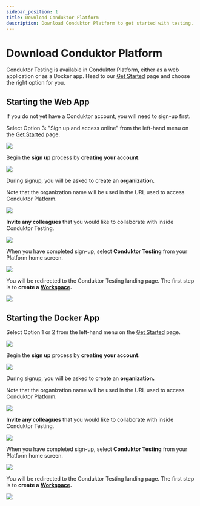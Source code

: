 ```yaml
---
sidebar_position: 1
title: Download Conduktor Platform
description: Download Conduktor Platform to get started with testing.
---
```


# Download Conduktor Platform

Conduktor Testing is available in Conduktor Platform, either as a web application or as a Docker app. Head to our [Get Started](https://www.conduktor.io/get-started/) page and choose the right option for you.

## Starting the Web App

If you do not yet have a Conduktor account, you will need to sign-up first.&#x20;

Select Option 3: "Sign up and access online" from the left-hand menu on the [Get Started](https://conduktor.io/get-started/) page.&#x20;

![](<../assets/image (168) (1).png>)

Begin the **sign up** process by **creating your account.**&#x20;

![](<../assets/image (84).png>)

During signup, you will be asked to create an **organization.**&#x20;

Note that the organization name will be used in the URL used to access Conduktor Platform.&#x20;

![](<../assets/image (27) (1) (1) (1) (1) (1).png>)

**Invite any colleagues** that you would like to collaborate with inside Conduktor Testing.

![](<../assets/image (151).png>)

When you have completed sign-up, select **Conduktor Testing** from your Platform home screen.

![](<../assets/image (26).png>)

You will be redirected to the Conduktor Testing landing page. The first step is to **create a** [**Workspace**](../features/workspace)**.**&#x20;

![](<../assets/image (115).png>)

## Starting the Docker App

Select Option 1 or 2 from the left-hand menu on the [Get Started](https://conduktor.io/get-started/) page.&#x20;

![](<../assets/image (168) (1).png>)

Begin the **sign up** process by **creating your account.**&#x20;

![](<../assets/image (84).png>)

During signup, you will be asked to create an **organization.**&#x20;

Note that the organization name will be used in the URL used to access Conduktor Platform.&#x20;

![](<../assets/image (27) (1) (1) (1) (1) (1).png>)

**Invite any colleagues** that you would like to collaborate with inside Conduktor Testing.

![](<../assets/image (151).png>)

When you have completed sign-up, select **Conduktor Testing** from your Platform home screen.

![](<../assets/image (26).png>)

You will be redirected to the Conduktor Testing landing page. The first step is to **create a** [**Workspace**](../features/workspace)**.**&#x20;

![](<../assets/image (115).png>)
